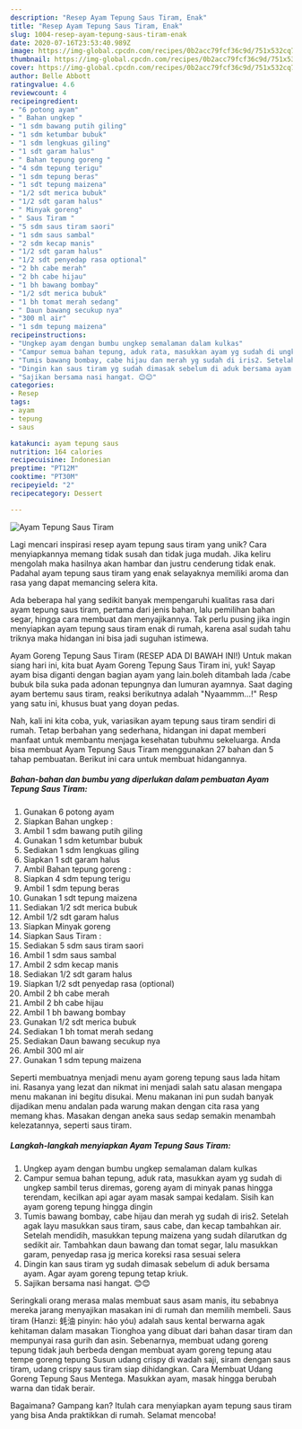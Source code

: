 ```yaml
---
description: "Resep Ayam Tepung Saus Tiram, Enak"
title: "Resep Ayam Tepung Saus Tiram, Enak"
slug: 1004-resep-ayam-tepung-saus-tiram-enak
date: 2020-07-16T23:53:40.989Z
image: https://img-global.cpcdn.com/recipes/0b2acc79fcf36c9d/751x532cq70/ayam-tepung-saus-tiram-foto-resep-utama.jpg
thumbnail: https://img-global.cpcdn.com/recipes/0b2acc79fcf36c9d/751x532cq70/ayam-tepung-saus-tiram-foto-resep-utama.jpg
cover: https://img-global.cpcdn.com/recipes/0b2acc79fcf36c9d/751x532cq70/ayam-tepung-saus-tiram-foto-resep-utama.jpg
author: Belle Abbott
ratingvalue: 4.6
reviewcount: 4
recipeingredient:
- "6 potong ayam"
- " Bahan ungkep "
- "1 sdm bawang putih giling"
- "1 sdm ketumbar bubuk"
- "1 sdm lengkuas giling"
- "1 sdt garam halus"
- " Bahan tepung goreng "
- "4 sdm tepung terigu"
- "1 sdm tepung beras"
- "1 sdt tepung maizena"
- "1/2 sdt merica bubuk"
- "1/2 sdt garam halus"
- " Minyak goreng"
- " Saus Tiram "
- "5 sdm saus tiram saori"
- "1 sdm saus sambal"
- "2 sdm kecap manis"
- "1/2 sdt garam halus"
- "1/2 sdt penyedap rasa optional"
- "2 bh cabe merah"
- "2 bh cabe hijau"
- "1 bh bawang bombay"
- "1/2 sdt merica bubuk"
- "1 bh tomat merah sedang"
- " Daun bawang secukup nya"
- "300 ml air"
- "1 sdm tepung maizena"
recipeinstructions:
- "Ungkep ayam dengan bumbu ungkep semalaman dalam kulkas"
- "Campur semua bahan tepung, aduk rata, masukkan ayam yg sudah di ungkep sambil terus diremas, goreng ayam di minyak panas hingga terendam, kecilkan api agar ayam masak sampai kedalam. Sisih kan ayam goreng tepung hingga dingin"
- "Tumis bawang bombay, cabe hijau dan merah yg sudah di iris2. Setelah agak layu masukkan saus tiram, saus cabe, dan kecap tambahkan air. Setelah mendidih, masukkan tepung maizena yang sudah dilarutkan dg sedikit air. Tambahkan daun bawang dan tomat segar, lalu masukkan garam, penyedap rasa jg merica koreksi rasa sesuai selera"
- "Dingin kan saus tiram yg sudah dimasak sebelum di aduk bersama ayam. Agar ayam goreng tepung tetap kriuk."
- "Sajikan bersama nasi hangat. 😊😊"
categories:
- Resep
tags:
- ayam
- tepung
- saus

katakunci: ayam tepung saus 
nutrition: 164 calories
recipecuisine: Indonesian
preptime: "PT12M"
cooktime: "PT30M"
recipeyield: "2"
recipecategory: Dessert

---
```



![Ayam Tepung Saus Tiram](https://img-global.cpcdn.com/recipes/0b2acc79fcf36c9d/751x532cq70/ayam-tepung-saus-tiram-foto-resep-utama.jpg)

Lagi mencari inspirasi resep ayam tepung saus tiram yang unik? Cara menyiapkannya memang tidak susah dan tidak juga mudah. Jika keliru mengolah maka hasilnya akan hambar dan justru cenderung tidak enak. Padahal ayam tepung saus tiram yang enak selayaknya memiliki aroma dan rasa yang dapat memancing selera kita.

Ada beberapa hal yang sedikit banyak mempengaruhi kualitas rasa dari ayam tepung saus tiram, pertama dari jenis bahan, lalu pemilihan bahan segar, hingga cara membuat dan menyajikannya. Tak perlu pusing jika ingin menyiapkan ayam tepung saus tiram enak di rumah, karena asal sudah tahu triknya maka hidangan ini bisa jadi suguhan istimewa.

Ayam Goreng Tepung Saus Tiram (RESEP ADA DI BAWAH INI!) Untuk makan siang hari ini, kita buat Ayam Goreng Tepung Saus Tiram ini, yuk! Sayap ayam bisa diganti dengan bagian ayam yang lain.boleh ditambah lada /cabe bubuk bila suka pada adonan tepungnya dan lumuran ayamnya. Saat daging ayam bertemu saus tiram, reaksi berikutnya adalah &#34;Nyaammm…!&#34; Resp yang satu ini, khusus buat yang doyan pedas.


Nah, kali ini kita coba, yuk, variasikan ayam tepung saus tiram sendiri di rumah. Tetap berbahan yang sederhana, hidangan ini dapat memberi manfaat untuk membantu menjaga kesehatan tubuhmu sekeluarga. Anda bisa membuat Ayam Tepung Saus Tiram menggunakan 27 bahan dan 5 tahap pembuatan. Berikut ini cara untuk membuat hidangannya.

<!--inarticleads1-->

##### Bahan-bahan dan bumbu yang diperlukan dalam pembuatan Ayam Tepung Saus Tiram:

1. Gunakan 6 potong ayam
1. Siapkan  Bahan ungkep :
1. Ambil 1 sdm bawang putih giling
1. Gunakan 1 sdm ketumbar bubuk
1. Sediakan 1 sdm lengkuas giling
1. Siapkan 1 sdt garam halus
1. Ambil  Bahan tepung goreng :
1. Siapkan 4 sdm tepung terigu
1. Ambil 1 sdm tepung beras
1. Gunakan 1 sdt tepung maizena
1. Sediakan 1/2 sdt merica bubuk
1. Ambil 1/2 sdt garam halus
1. Siapkan  Minyak goreng
1. Siapkan  Saus Tiram :
1. Sediakan 5 sdm saus tiram saori
1. Ambil 1 sdm saus sambal
1. Ambil 2 sdm kecap manis
1. Sediakan 1/2 sdt garam halus
1. Siapkan 1/2 sdt penyedap rasa (optional)
1. Ambil 2 bh cabe merah
1. Ambil 2 bh cabe hijau
1. Ambil 1 bh bawang bombay
1. Gunakan 1/2 sdt merica bubuk
1. Sediakan 1 bh tomat merah sedang
1. Sediakan  Daun bawang secukup nya
1. Ambil 300 ml air
1. Gunakan 1 sdm tepung maizena


Seperti membuatnya menjadi menu ayam goreng tepung saus lada hitam ini. Rasanya yang lezat dan nikmat ini menjadi salah satu alasan mengapa menu makanan ini begitu disukai. Menu makanan ini pun sudah banyak dijadikan menu andalan pada warung makan dengan cita rasa yang memang khas. Masakan dengan aneka saus sedap semakin menambah kelezatannya, seperti saus tiram. 

<!--inarticleads2-->

##### Langkah-langkah menyiapkan Ayam Tepung Saus Tiram:

1. Ungkep ayam dengan bumbu ungkep semalaman dalam kulkas
1. Campur semua bahan tepung, aduk rata, masukkan ayam yg sudah di ungkep sambil terus diremas, goreng ayam di minyak panas hingga terendam, kecilkan api agar ayam masak sampai kedalam. Sisih kan ayam goreng tepung hingga dingin
1. Tumis bawang bombay, cabe hijau dan merah yg sudah di iris2. Setelah agak layu masukkan saus tiram, saus cabe, dan kecap tambahkan air. Setelah mendidih, masukkan tepung maizena yang sudah dilarutkan dg sedikit air. Tambahkan daun bawang dan tomat segar, lalu masukkan garam, penyedap rasa jg merica koreksi rasa sesuai selera
1. Dingin kan saus tiram yg sudah dimasak sebelum di aduk bersama ayam. Agar ayam goreng tepung tetap kriuk.
1. Sajikan bersama nasi hangat. 😊😊


Seringkali orang merasa malas membuat saus asam manis, itu sebabnya mereka jarang menyajikan masakan ini di rumah dan memilih membeli. Saus tiram (Hanzi: 蚝油 pinyin: háo yóu) adalah saus kental berwarna agak kehitaman dalam masakan Tionghoa yang dibuat dari bahan dasar tiram dan mempunyai rasa gurih dan asin. Sebenarnya, membuat udang goreng tepung tidak jauh berbeda dengan membuat ayam goreng tepung atau tempe goreng tepung Susun udang crispy di wadah saji, siram dengan saus tiram, udang crispy saus tiram siap dihidangkan. Cara Membuat Udang Goreng Tepung Saus Mentega. Masukkan ayam, masak hingga berubah warna dan tidak berair. 

Bagaimana? Gampang kan? Itulah cara menyiapkan ayam tepung saus tiram yang bisa Anda praktikkan di rumah. Selamat mencoba!
